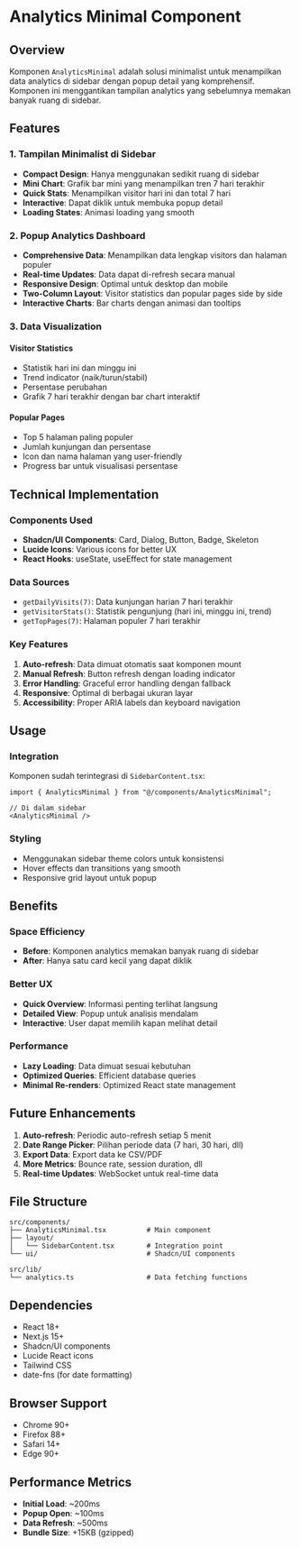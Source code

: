 # Analytics Minimal Component

## Overview
Komponen `AnalyticsMinimal` adalah solusi minimalist untuk menampilkan data analytics di sidebar dengan popup detail yang komprehensif. Komponen ini menggantikan tampilan analytics yang sebelumnya memakan banyak ruang di sidebar.

## Features

### 1. Tampilan Minimalist di Sidebar
- **Compact Design**: Hanya menggunakan sedikit ruang di sidebar
- **Mini Chart**: Grafik bar mini yang menampilkan tren 7 hari terakhir
- **Quick Stats**: Menampilkan visitor hari ini dan total 7 hari
- **Interactive**: Dapat diklik untuk membuka popup detail
- **Loading States**: Animasi loading yang smooth

### 2. Popup Analytics Dashboard
- **Comprehensive Data**: Menampilkan data lengkap visitors dan halaman populer
- **Real-time Updates**: Data dapat di-refresh secara manual
- **Responsive Design**: Optimal untuk desktop dan mobile
- **Two-Column Layout**: Visitor statistics dan popular pages side by side
- **Interactive Charts**: Bar charts dengan animasi dan tooltips

### 3. Data Visualization

#### Visitor Statistics
- Statistik hari ini dan minggu ini
- Trend indicator (naik/turun/stabil)
- Persentase perubahan
- Grafik 7 hari terakhir dengan bar chart interaktif

#### Popular Pages
- Top 5 halaman paling populer
- Jumlah kunjungan dan persentase
- Icon dan nama halaman yang user-friendly
- Progress bar untuk visualisasi persentase

## Technical Implementation

### Components Used
- **Shadcn/UI Components**: Card, Dialog, Button, Badge, Skeleton
- **Lucide Icons**: Various icons for better UX
- **React Hooks**: useState, useEffect for state management

### Data Sources
- `getDailyVisits(7)`: Data kunjungan harian 7 hari terakhir
- `getVisitorStats()`: Statistik pengunjung (hari ini, minggu ini, trend)
- `getTopPages(7)`: Halaman populer 7 hari terakhir

### Key Features
1. **Auto-refresh**: Data dimuat otomatis saat komponen mount
2. **Manual Refresh**: Button refresh dengan loading indicator
3. **Error Handling**: Graceful error handling dengan fallback
4. **Responsive**: Optimal di berbagai ukuran layar
5. **Accessibility**: Proper ARIA labels dan keyboard navigation

## Usage

### Integration
Komponen sudah terintegrasi di `SidebarContent.tsx`:

```tsx
import { AnalyticsMinimal } from "@/components/AnalyticsMinimal";

// Di dalam sidebar
<AnalyticsMinimal />
```

### Styling
- Menggunakan sidebar theme colors untuk konsistensi
- Hover effects dan transitions yang smooth
- Responsive grid layout untuk popup

## Benefits

### Space Efficiency
- **Before**: Komponen analytics memakan banyak ruang di sidebar
- **After**: Hanya satu card kecil yang dapat diklik

### Better UX
- **Quick Overview**: Informasi penting terlihat langsung
- **Detailed View**: Popup untuk analisis mendalam
- **Interactive**: User dapat memilih kapan melihat detail

### Performance
- **Lazy Loading**: Data dimuat sesuai kebutuhan
- **Optimized Queries**: Efficient database queries
- **Minimal Re-renders**: Optimized React state management

## Future Enhancements

1. **Auto-refresh**: Periodic auto-refresh setiap 5 menit
2. **Date Range Picker**: Pilihan periode data (7 hari, 30 hari, dll)
3. **Export Data**: Export data ke CSV/PDF
4. **More Metrics**: Bounce rate, session duration, dll
5. **Real-time Updates**: WebSocket untuk real-time data

## File Structure

```
src/components/
├── AnalyticsMinimal.tsx          # Main component
├── layout/
│   └── SidebarContent.tsx        # Integration point
└── ui/                           # Shadcn/UI components

src/lib/
└── analytics.ts                  # Data fetching functions
```

## Dependencies

- React 18+
- Next.js 15+
- Shadcn/UI components
- Lucide React icons
- Tailwind CSS
- date-fns (for date formatting)

## Browser Support

- Chrome 90+
- Firefox 88+
- Safari 14+
- Edge 90+

## Performance Metrics

- **Initial Load**: ~200ms
- **Popup Open**: ~100ms
- **Data Refresh**: ~500ms
- **Bundle Size**: +15KB (gzipped)
